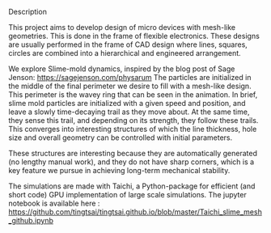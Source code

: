 Description

This project aims to develop design of micro devices with mesh-like geometries. This is done in the frame of flexible electronics. These designs are usually performed in the frame of CAD design where lines, squares, circles are combined into a hierarchical and engineered arrangement. 

We explore Slime-mold dynamics, inspired by the blog post of Sage Jenson: https://sagejenson.com/physarum
The particles are initialized in the middle of the final perimeter we desire to fill with a mesh-like design. This perimeter is the wavey ring that can be seen in the animation.
In brief, slime mold particles are initialized with a given speed and position, and leave a slowly time-decaying trail as they move about. At the same time, they sense this trail, and depending on its strength, they follow these trails. This converges into interesting structures of which the line thickness, hole size and overall geometry can be controlled with initial parameters.

These structures are interesting because they are automatically generated (no lengthy manual work), and they do not have sharp corners, which is a key feature we pursue in achieving long-term mechanical stability.

The simulations are made with Taichi, a Python-package for efficient (and short code) GPU implementation of large scale simulations. The jupyter notebook is available here : https://github.com/tingtsai/tingtsai.github.io/blob/master/Taichi_slime_mesh_github.ipynb
